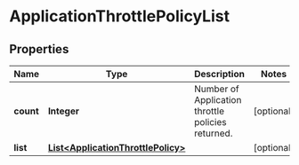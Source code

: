 
# ApplicationThrottlePolicyList

## Properties
Name | Type | Description | Notes
------------ | ------------- | ------------- | -------------
**count** | **Integer** | Number of Application throttle policies returned.  |  [optional]
**list** | [**List&lt;ApplicationThrottlePolicy&gt;**](ApplicationThrottlePolicy.md) |  |  [optional]



